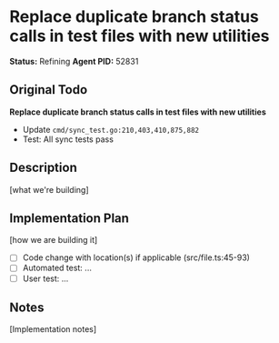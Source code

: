 # Replace duplicate branch status calls in test files with new utilities
**Status:** Refining
**Agent PID:** 52831

## Original Todo
**Replace duplicate branch status calls in test files with new utilities**
- Update `cmd/sync_test.go:210,403,410,875,882`
- Test: All sync tests pass

## Description
[what we're building]

## Implementation Plan
[how we are building it]
- [ ] Code change with location(s) if applicable (src/file.ts:45-93)
- [ ] Automated test: ...
- [ ] User test: ...

## Notes
[Implementation notes]
